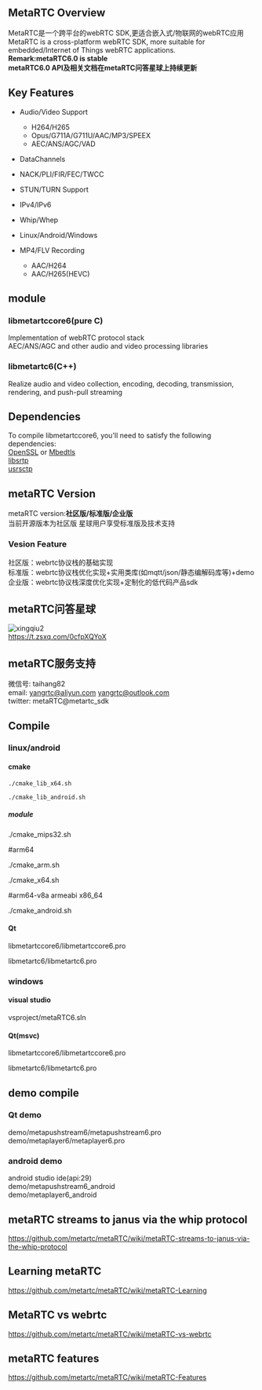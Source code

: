## MetaRTC Overview
MetaRTC是一个跨平台的webRTC SDK,更适合嵌入式/物联网的webRTC应用  
MetaRTC is a cross-platform webRTC SDK, more suitable for embedded/Internet of Things webRTC applications.    
**Remark:metaRTC6.0 is stable**  
**metaRTC6.0 API及相关文档在metaRTC问答星球上持续更新**  
## Key Features
+ Audio/Video Support  
  + H264/H265 
  + Opus/G711A/G711U/AAC/MP3/SPEEX  
  + AEC/ANS/AGC/VAD 

+ DataChannels
+ NACK/PLI/FIR/FEC/TWCC
+ STUN/TURN Support
+ IPv4/IPv6
+ Whip/Whep  
+ Linux/Android/Windows
+ MP4/FLV Recording  
  + AAC/H264  
  + AAC/H265(HEVC)
## module
### libmetartccore6(pure C)
Implementation of webRTC protocol stack    
AEC/ANS/AGC and other audio and video processing libraries
### libmetartc6(C++)
Realize audio and video collection, encoding, decoding, transmission, rendering, and push-pull streaming  

## Dependencies
To compile libmetartccore6, you'll need to satisfy the following dependencies:  
[OpenSSL](https://www.openssl.org/) or [Mbedtls](https://github.com/Mbed-TLS/mbedtls)  
[libsrtp](https://github.com/cisco/libsrtp)  
[usrsctp](https://github.com/sctplab/usrsctp)  

## metaRTC Version
metaRTC version:**社区版/标准版/企业版**  
当前开源版本为社区版  星球用户享受标准版及技术支持 
### Vesion Feature
社区版：webrtc协议栈的基础实现  
标准版：webrtc协议栈优化实现+实用类库(如mqtt/json/静态编解码库等)+demo  
企业版：webrtc协议栈深度优化实现+定制化的低代码产品sdk  
 
## metaRTC问答星球      
  ![xingqiu2](https://user-images.githubusercontent.com/87118023/227077884-0163fcb6-ab0d-4933-88c9-0164b80f4d02.jpg)  
https://t.zsxq.com/0cfpXQYoX

## metaRTC服务支持
微信号: taihang82  
email: yangrtc@aliyun.com yangrtc@outlook.com   
twitter: metaRTC@metartc_sdk

## Compile

### linux/android

#### cmake

`./cmake_lib_x64.sh `

`./cmake_lib_android.sh `

##### module

./cmake_mips32.sh  

#arm64

./cmake_arm.sh  

./cmake_x64.sh 

#arm64-v8a armeabi x86_64

./cmake_android.sh  

#### Qt

libmetartccore6/libmetartccore6.pro

libmetartc6/libmetartc6.pro

### windows

#### visual studio

vsproject/metaRTC6.sln

#### Qt(msvc)

libmetartccore6/libmetartccore6.pro

libmetartc6/libmetartc6.pro

## demo compile
### Qt demo
demo/metapushstream6/metapushstream6.pro  
demo/metaplayer6/metaplayer6.pro
### android demo
android studio ide(api:29)  
demo/metapushstream6_android  
demo/metaplayer6_android  

## metaRTC streams to janus via the whip protocol  
https://github.com/metartc/metaRTC/wiki/metaRTC-streams-to-janus-via-the-whip-protocol

## Learning metaRTC 
https://github.com/metartc/metaRTC/wiki/metaRTC-Learning   
## MetaRTC vs webrtc
https://github.com/metartc/metaRTC/wiki/metaRTC-vs-webrtc
## metaRTC features
https://github.com/metartc/metaRTC/wiki/metaRTC-Features



